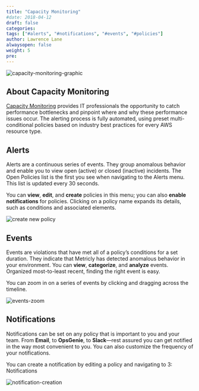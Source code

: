 ```yaml
---
title: "Capacity Monitoring"
#date: 2018-04-12
draft: false
categories:
tags: ["#alerts", "#notifications", "#events", "#policies"]
author: Lawrence Lane
alwaysopen: false
weight: 5
pre:
---
```

![capacity-monitoring-graphic](/images/_index/capacity-monitoring-graphic.png)

## About Capacity Monitoring

[Capacity Monitoring](https://www.metricly.com/monitoring/) provides IT professionals the opportunity to catch performance bottlenecks and pinpoint where and why these performance issues occur.  The alerting process is fully automated, using preset multi-conditional policies based on industry best practices for every AWS resource type.

## Alerts
Alerts are a continuous series of events. They group anomalous behavior and enable you to view open (active) or closed (inactive) incidents. The Open Policies list is the first you see when navigating to the Alerts menu. This list is updated every 30 seconds.

You can **view**, **edit**, and **create** policies in this menu; you can also **enable notifications** for policies. Clicking on a policy name expands its details, such as conditions and associated elements.

![create new policy](/images/_index/create-new-policy.png)

## Events
Events are violations that have met all of a policy’s conditions for a set duration. They indicate that Metricly has detected anomalous behavior in your environment. You can **view**, **categorize**, and **analyze** events. Organized most-to-least recent, finding the right event is easy.

You can zoom in on a series of events by clicking and dragging across the timeline.

![events-zoom](/images/_index/events-zoom.png)

## Notifications
Notifications can be set on any policy that is important to you and your team. From **Email**, to **OpsGenie**, to **Slack**—rest assured you can get notified in the way most convenient to you. You can also customize the frequency of your notifications.

You can create a notification by editing a policy and navigating to 3: Notifications

![notification-creation](/images/_index/notification-creation.png)
